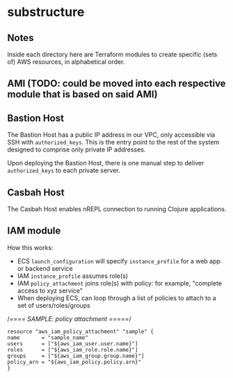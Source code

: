 # substructure


## Notes

Inside each directory here are Terraform modules to create specific (sets of) AWS resources, in alphabetical order.

## AMI (TODO: could be moved into each respective module that is based on said AMI)

## Bastion Host

The Bastion Host has a public IP address in our VPC, only accessible via SSH with `authorized_keys`. This is the entry point to the rest of the system designed to comprise only private IP addresses.

Upon deploying the Bastion Host, there is one manual step to deliver `authorized_keys` to each private server.



## Casbah Host

The Casbah Host enables nREPL connection to running Clojure applications.



## IAM module


How this works:
+ ECS `launch_configuration` will specify `instance_profile` for a web app or backend service
+ IAM `instance_profile` assumes role(s)
+ IAM `policy_attachment` joins role(s) with policy: for example, "complete access to xyz service"
+ When deploying ECS, can loop through a list of policies to attach to a set of users/roles/groups


/*==== SAMPLE: policy attachment =====*/

```shell
resource "aws_iam_policy_attachment" "sample" {
name       = "sample_name"
users      = ["${aws_iam_user.user.name}"]
roles      = ["${aws_iam_role.role.name}"]
groups     = ["${aws_iam_group.group.name}"]
policy_arn = "${aws_iam_policy.policy.arn}"
}
```

